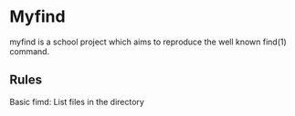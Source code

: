 # Myfind

myfind is a school project which aims to reproduce the well known find(1) command.

## Rules

Basic fimd: List files in the directory
